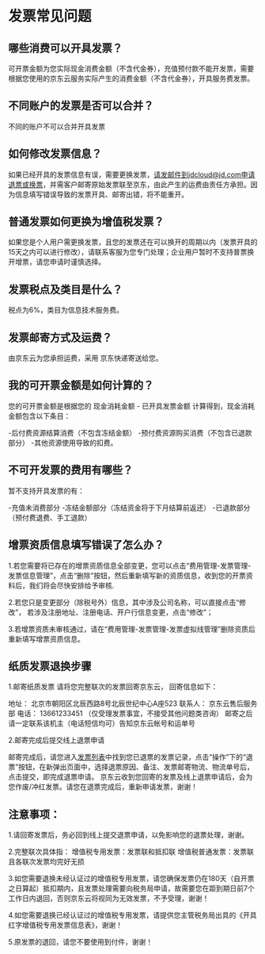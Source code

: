 # 发票常见问题
## 哪些消费可以开具发票？
可开票金额为您实际现金消费金额（不含代金券），充值预付款不能开发票，需要根据您使用的京东云服务实际产生的消费金额（不含代金券），开具服务费发票。

## 不同账户的发票是否可以合并？
不同的账户不可以合并开具发票

## 如何修改发票信息？
如果已经开具的发票信息有误，需要更换发票，请发邮件到jdcloud@jd.com申请退票或换票，并需客户邮寄原始发票联至京东，由此产生的运费由责任方承担。因为信息填写错误导致的发票开具、邮寄出错，将不能重开。

## 普通发票如何更换为增值税发票？
如果您是个人用户需更换发票，且您的发票还在可以换开的周期以内（发票开具的15天之内可以进行修改），请联系客服为您专门处理；企业用户暂时不支持普票换开增票，请您申请时谨慎选择。

## 发票税点及类目是什么？
税点为6%，类目为信息技术服务费。

## 发票邮寄方式及运费？
由京东云为您承担运费，采用 京东快递寄送给您。

## 我的可开票金额是如何计算的？
您的可开票金额是根据您的 现金消耗金额 - 已开具发票金额 计算得到，现金消耗金额包含以下条目：

-后付费资源结算消费（不包含冻结金额）
-预付费资源购买消费（不包含已退款部分）
-其他资源使用导致的扣费。

## 不可开发票的费用有哪些？
暂不支持开具发票的有：

-充值未消费部分
-冻结金额部分（冻结资金将于下月结算前返还）
-已退款部分（预付费退费、手工退款）


## 增票资质信息填写错误了怎么办？
1.若您需要将已存在的增票资质信息全部变更，您可以点击“费用管理-发票管理-发票信息管理”，点击“删除”按钮，然后重新填写新的资质信息，收到您的开票资料后，我们将会尽快安排给予审核.

2.若您只是变更部分（除税号外）信息，其中涉及公司名称，可以直接点击“修改”，  若涉及注册地址、注册电话、开户行信息变更，点击“修改”；

3.若增票资质未审核通过，请在“费用管理-发票管理-发票虚拟线管理”删除资质后重新填写增票资质信息。

## 纸质发票退换步骤
1.邮寄纸质发票
请将您完整联次的发票回寄京东云， 回寄信息如下：

地址： 北京市朝阳区北辰西路8号北辰世纪中心A座523
联系人： 京东云售后服务部
电话： 13661233451 （仅受理发票事宜，不接受其他问题类咨询）
邮寄之后请一定联系该机主（电话短信均可）告知京东云帐号和运单号

2.邮寄完成后提交线上退票申请

邮寄完成后，请您进入[发票列表](https://invoice-uc.jdcloud.com/cost/invoice/list)中找到您已退票的发票记录，点击“操作”下的“退票”按钮，在新弹出页面中，选择退票原因、备注、发票邮寄物流、物流单号后，点击提交，即完成退票申请。
京东云收到您回寄的发票及线上退票申请后，会为您作废/冲红发票。请您在退票完成后，重新申请发票，谢谢！

## 注意事项：
1.请回寄发票后，务必回到线上提交退票申请，以免影响您的退票处理，谢谢。

2.完整联次具体指：
增值税专用发票：发票联和抵扣联
增值税普通发票：发票联
且各联次发票均完好无损

3.如您需要退换未经认证过的增值税专用发票，请您确保发票仍在180天（自开票之日算起）抵扣期内，且发票处理需要向税务局申请，故需要您在距到期日前7个工作日内退回，否则京东云将视同为无效发票，不予受理，谢谢！

4.如您需要退换已经认证过的增值税专用发票，请提供您主管税务局出具的《开具红字增值税专用发票信息表》，谢谢！

5.原发票的退回，请您不要使用到付件，谢谢！
